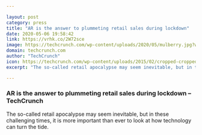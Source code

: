 ```yaml
---

layout: post
category: press
title: "AR is the answer to plummeting retail sales during lockdown"
date: 2020-05-06 19:58:42
link: https://vrhk.co/2W72sce
image: https://techcrunch.com/wp-content/uploads/2020/05/mulberry.jpg?w=685
domain: techcrunch.com
author: "TechCrunch"
icon: https://techcrunch.com/wp-content/uploads/2015/02/cropped-cropped-favicon-gradient.png?w=180
excerpt: "The so-called retail apocalypse may seem inevitable, but in these challenging times, it is more important than ever to look at how technology can turn the tide."

---
```


### AR is the answer to plummeting retail sales during lockdown – TechCrunch

The so-called retail apocalypse may seem inevitable, but in these challenging times, it is more important than ever to look at how technology can turn the tide.